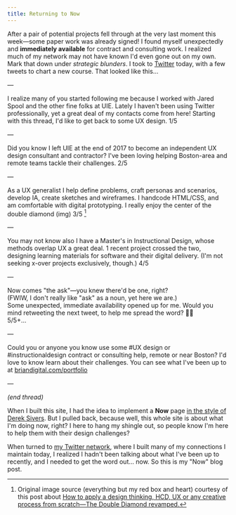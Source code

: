 ```yaml
---
title: Returning to Now
---
```


After a pair of potential projects fell through at the very last moment this week—some paper work was already signed! I found myself unexpectedly and **immediately available** for contract and consulting work. I realized much of my network may not have known I'd even gone out on my own. Mark that down under _strategic blunders_. I took to [Twitter](https://twitter.com/briandigital) today, with a few tweets to chart a new course. That looked like this…

—

I realize many of you started following me because I worked with Jared Spool and the other fine folks at UIE. Lately I haven't been using Twitter professionally, yet a great deal of my contacts come from here! Starting with this thread, I'd like to get back to some UX design. 1/5

—

Did you know I left UIE at the end of 2017 to become an independent UX design consultant and contractor? I've been loving helping Boston-area and remote teams tackle their challenges. 2/5

—

As a UX generalist I help define problems, craft personas and scenarios, develop IA, create sketches and wireframes. I handcode HTML/CSS, and am comfortable with digital prototyping. I really enjoy the center of the double diamond (img) 3/5 [^1]

—

You may not know also I have a Master's in Instructional Design, whose methods overlap UX a great deal. 1 recent project crossed the two, designing learning materials for software and their digital delivery. (I'm not seeking x-over projects exclusively, though.) 4/5

—

Now comes "the ask"—you knew there'd be one, right?   
(FWIW, I don't really like "ask" as a noun, yet here we are.)   
Some unexpected, immediate availability opened up for me. Would you mind retweeting the next tweet, to help me spread the word? 🙏🏻   
5/5+…

—

Could you or anyone you know use some #UX design or #instructionaldesign contract or consulting help, remote or near Boston? I'd love to know learn about their challenges. You can see what I've been up to at [briandigital.com/portfolio](http://briandigital.com/portfolio)

—

_(end thread)_

When I built this site, I had the idea to implement a **Now** page [in the style of Derek Sivers](https://sivers.org/nowff). But I pulled back, because well, this whole site is about what I'm doing now, right? I here to hang my shingle out, so people know I'm here to help them with their design challenges?

When turned to [my Twitter network](https://twitter.com/briandigital), where I built many of my connections I maintain today, I realized I hadn't been talking about what I've been up to recently, and I needed to get the word out… now. So this is my "Now" blog post.

[^1]: Original image source (everything but my red box and heart) courtesy of this post about [How to apply a design thinking, HCD, UX or any creative process from scratch—The Double Diamond revamped.](https://medium.com/digital-experience-design/how-to-apply-a-design-thinking-hcd-ux-or-any-creative-process-from-scratch-b8786efbf812)